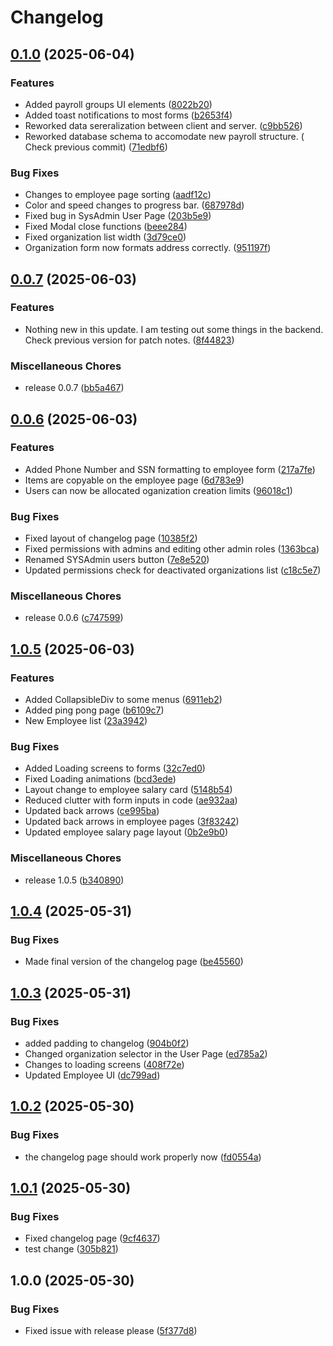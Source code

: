 # Changelog

## [0.1.0](https://github.com/ChickenNuggetsPerson/BigBooks/compare/v0.0.7...v0.1.0) (2025-06-04)


### Features

* Added payroll groups UI elements ([8022b20](https://github.com/ChickenNuggetsPerson/BigBooks/commit/8022b20d925272e076940c7000b2bf52b60affa8))
* Added toast notifications to most forms ([b2653f4](https://github.com/ChickenNuggetsPerson/BigBooks/commit/b2653f4af14a09461e5ee28ad23065287005db76))
* Reworked data sereralization between client and server. ([c9bb526](https://github.com/ChickenNuggetsPerson/BigBooks/commit/c9bb526b8851110043ebbab69469d478b124ed01))
* Reworked database schema to accomodate new payroll structure. ( Check previous commit) ([71edbf6](https://github.com/ChickenNuggetsPerson/BigBooks/commit/71edbf65bf0018fc2cdb6b75c4cee2f2c6371e36))


### Bug Fixes

* Changes to employee page sorting ([aadf12c](https://github.com/ChickenNuggetsPerson/BigBooks/commit/aadf12cabad61b5aa322098beb6ae76e26ce134e))
* Color and speed changes to progress bar. ([687978d](https://github.com/ChickenNuggetsPerson/BigBooks/commit/687978d1d11c918b0f722e3438101e4c80dc4ae9))
* Fixed bug in SysAdmin User Page ([203b5e9](https://github.com/ChickenNuggetsPerson/BigBooks/commit/203b5e934916944f3d2cc401332a99a1d2df4902))
* Fixed Modal close functions ([beee284](https://github.com/ChickenNuggetsPerson/BigBooks/commit/beee284b84fa39152dc149796df8fb8ef92ad9bc))
* Fixed organization list width ([3d79ce0](https://github.com/ChickenNuggetsPerson/BigBooks/commit/3d79ce0ac3b2ade83f6ea3f7bbab25bf08cff374))
* Organization form now formats address correctly. ([951197f](https://github.com/ChickenNuggetsPerson/BigBooks/commit/951197f229627c634c4b824f2ee7e740fbc0d074))

## [0.0.7](https://github.com/ChickenNuggetsPerson/BigBooks/compare/v0.0.6...v0.0.7) (2025-06-03)


### Features

* Nothing new in this update. I am testing out some things in the backend. Check previous version for patch notes. ([8f44823](https://github.com/ChickenNuggetsPerson/BigBooks/commit/8f44823b339e05f99113f2668c79e5f32f58a7a2))


### Miscellaneous Chores

* release 0.0.7 ([bb5a467](https://github.com/ChickenNuggetsPerson/BigBooks/commit/bb5a467f4eb16e51d485dccf9bc8badd29aa2b19))

## [0.0.6](https://github.com/ChickenNuggetsPerson/BigBooks/compare/v1.0.5...v0.0.6) (2025-06-03)


### Features

* Added Phone Number and SSN formatting to employee form ([217a7fe](https://github.com/ChickenNuggetsPerson/BigBooks/commit/217a7fea2045032a317900ea5aa4164be278bca5))
* Items are copyable on the employee page ([6d783e9](https://github.com/ChickenNuggetsPerson/BigBooks/commit/6d783e91c1bf51cd54e18ce73ae7850f51dab4e1))
* Users can now be allocated oganization creation limits ([96018c1](https://github.com/ChickenNuggetsPerson/BigBooks/commit/96018c134186c422d3b690e0e1d536b0142538f3))


### Bug Fixes

* Fixed layout of changelog page ([10385f2](https://github.com/ChickenNuggetsPerson/BigBooks/commit/10385f273317a274add34d9bd4f34707e2a88ed7))
* Fixed permissions with admins and editing other admin roles ([1363bca](https://github.com/ChickenNuggetsPerson/BigBooks/commit/1363bca06bdc0857a1a632f6c2ec18c3c88e8b86))
* Renamed SYSAdmin users button ([7e8e520](https://github.com/ChickenNuggetsPerson/BigBooks/commit/7e8e520230b90335f46430a8656a9e21cc4a511c))
* Updated permissions check for deactivated organizations list ([c18c5e7](https://github.com/ChickenNuggetsPerson/BigBooks/commit/c18c5e777d080412ffa4f423a0fed93f0906e0bb))


### Miscellaneous Chores

* release 0.0.6 ([c747599](https://github.com/ChickenNuggetsPerson/BigBooks/commit/c74759942f71b6464eb7b5007d48d24e9a627071))

## [1.0.5](https://github.com/ChickenNuggetsPerson/BigBooks/compare/v1.0.4...v1.0.5) (2025-06-03)


### Features

* Added CollapsibleDiv to some menus ([6911eb2](https://github.com/ChickenNuggetsPerson/BigBooks/commit/6911eb2e2bee07d6da6d7ce2d33a15df3854ddb9))
* Added ping pong page ([b6109c7](https://github.com/ChickenNuggetsPerson/BigBooks/commit/b6109c7acee44cb73e46f9b327ad2786dad303c0))
* New Employee list ([23a3942](https://github.com/ChickenNuggetsPerson/BigBooks/commit/23a394261c996c3e8ba89b6de8a6bc3d91b7bc3b))


### Bug Fixes

* Added Loading screens to forms ([32c7ed0](https://github.com/ChickenNuggetsPerson/BigBooks/commit/32c7ed003725d199c9e1cea8953157188c88f5ac))
* Fixed Loading animations ([bcd3ede](https://github.com/ChickenNuggetsPerson/BigBooks/commit/bcd3edeb650cdc62f8c67f4161a6fdaedcc73d1f))
* Layout change to employee salary card ([5148b54](https://github.com/ChickenNuggetsPerson/BigBooks/commit/5148b54d37a46bc103e2b50c07437addcf58647d))
* Reduced clutter with form inputs in code ([ae932aa](https://github.com/ChickenNuggetsPerson/BigBooks/commit/ae932aa84e9ba648d2336954e58e50a469e566f4))
* Updated back arrows ([ce995ba](https://github.com/ChickenNuggetsPerson/BigBooks/commit/ce995ba598932dd7fe9099775b8cace72cac6083))
* Updated back arrows in employee pages ([3f83242](https://github.com/ChickenNuggetsPerson/BigBooks/commit/3f83242cc658613a15507cff4b8bc643d3cf6570))
* Updated employee salary page layout ([0b2e9b0](https://github.com/ChickenNuggetsPerson/BigBooks/commit/0b2e9b06bf251e648c9dca26b0422f6ff33328d6))


### Miscellaneous Chores

* release 1.0.5 ([b340890](https://github.com/ChickenNuggetsPerson/BigBooks/commit/b3408900947441dce351b5594dc42096dc89c6e0))

## [1.0.4](https://github.com/ChickenNuggetsPerson/BigBooks/compare/v1.0.3...v1.0.4) (2025-05-31)


### Bug Fixes

* Made final version of the changelog page ([be45560](https://github.com/ChickenNuggetsPerson/BigBooks/commit/be455605021a3a2e6a3b459b25526ba49ff7ef79))

## [1.0.3](https://github.com/ChickenNuggetsPerson/BigBooks/compare/v1.0.2...v1.0.3) (2025-05-31)


### Bug Fixes

* added padding to changelog ([904b0f2](https://github.com/ChickenNuggetsPerson/BigBooks/commit/904b0f21a242a0b0c85f1dc0b5f13bd4802d20ab))
* Changed organization selector in the User Page ([ed785a2](https://github.com/ChickenNuggetsPerson/BigBooks/commit/ed785a23fe80ebfee1fecd216081a208d4e6b3bd))
* Changes to loading screens ([408f72e](https://github.com/ChickenNuggetsPerson/BigBooks/commit/408f72e2cda1f25d129c2d86485311ec543c26b7))
* Updated Employee UI ([dc799ad](https://github.com/ChickenNuggetsPerson/BigBooks/commit/dc799ad5d4d85f50df78339417be89cbbe7f66a7))

## [1.0.2](https://github.com/ChickenNuggetsPerson/BigBooks/compare/v1.0.1...v1.0.2) (2025-05-30)


### Bug Fixes

* the changelog page should work properly now ([fd0554a](https://github.com/ChickenNuggetsPerson/BigBooks/commit/fd0554a8784acfaa68c03afbdedf438b7112f082))

## [1.0.1](https://github.com/ChickenNuggetsPerson/BigBooks/compare/v1.0.0...v1.0.1) (2025-05-30)


### Bug Fixes

* Fixed changelog page ([9cf4637](https://github.com/ChickenNuggetsPerson/BigBooks/commit/9cf4637578773bd3489534fd6c17f10c472aefce))
* test change ([305b821](https://github.com/ChickenNuggetsPerson/BigBooks/commit/305b82170a9570e8c6dcd320fd65c602be89c50c))

## 1.0.0 (2025-05-30)


### Bug Fixes

* Fixed issue with release please ([5f377d8](https://github.com/ChickenNuggetsPerson/BigBooks/commit/5f377d815dc4b9a8f1b45edd9f25d3ede2df0071))
